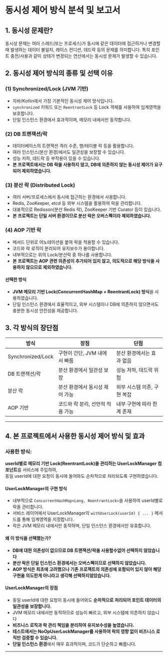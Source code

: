 # 동시성 제어 방식 분석 및 보고서

## 1. 동시성 문제란?
동시성 문제는 여러 스레드(또는 프로세스)가 동시에 같은 데이터에 접근하거나 변경할 때 발생하는 데이터 불일치, 레이스 컨디션, 데드락 등의 문제를 의미합니다. 특히 포인트 충전/사용과 같이 상태가 변경되는 연산에서는 동시성 문제가 발생할 수 있습니다.

## 2. 동시성 제어 방식의 종류 및 선택 이유

### (1) Synchronized/Lock (JVM 기반)
- 자바/Kotlin에서 가장 기본적인 동시성 제어 방식입니다.
- `synchronized` 키워드 또는 `ReentrantLock` 등 Lock 객체를 사용하여 임계영역을 보호합니다.
- 단일 인스턴스 환경에서 효과적이며, 메모리 내에서만 동작합니다.

### (2) DB 트랜잭션/락
- 데이터베이스의 트랜잭션 격리 수준, 행/테이블 락 등을 활용합니다.
- 여러 인스턴스(분산 환경)에서도 일관성을 보장할 수 있습니다.
- 성능 저하, 데드락 등 부작용이 있을 수 있습니다.
- **본 프로젝트에서는 DB 락을 사용하지 않고, DB에 의존하지 않는 동시성 제어가 요구되어 제외하였습니다.**

### (3) 분산 락 (Distributed Lock)
- 여러 서버/프로세스에서 동시에 접근하는 환경에서 사용합니다.
- Redis, ZooKeeper, etcd 등 외부 시스템을 활용하여 락을 관리합니다.
- 대표적으로 Redisson(분산 Redis 락), ZooKeeper 기반 Curator 등이 있습니다.
- **본 프로젝트는 단일 서버 환경이므로 분산 락은 오버스펙이라 제외하였습니다.**

### (4) AOP 기반 락
- 메서드 단위로 어노테이션을 붙여 락을 적용할 수 있습니다.
- 코드와 락 로직이 분리되어 유지보수가 용이합니다.
- 내부적으로는 위의 Lock/분산락 중 하나를 사용합니다.
- **본 프로젝트는 AOP 관련 의존성이 추가되어 있지 않고, 의도적으로 해당 방식을 사용하지 않으므로 제외하였습니다.**

#### **선택한 방식**
- **JVM 메모리 기반 Lock(ConcurrentHashMap + ReentrantLock) 방식**을 사용하였습니다.
- 단일 인스턴스 환경에서 효율적이고, 외부 시스템이나 DB에 의존하지 않으면서도 충분한 동시성 안전성을 제공합니다.

## 3. 각 방식의 장단점

| 방식                | 장점                                   | 단점                                  |
|---------------------|----------------------------------------|---------------------------------------|
| Synchronized/Lock   | 구현이 간단, JVM 내에서 빠름           | 분산 환경에서는 효과 없음             |
| DB 트랜잭션/락      | 분산 환경에서 일관성 보장               | 성능 저하, 데드락 위험                |
| 분산 락             | 분산 환경에서 동시성 제어 가능           | 외부 시스템 의존, 구현 복잡           |
| AOP 기반            | 코드와 락 분리, 선언적 적용 가능         | 내부 구현에 따라 한계 존재            |

---

## 4. 본 프로젝트에서 사용한 동시성 제어 방식 및 효과

### 사용한 방식:  
**userId별로 메모리 기반 Lock(ReentrantLock)을 관리하는 UserLockManager 컴포넌트**를 서비스에 주입하여,  
동일 userId에 대한 요청이 동시에 들어와도 순차적으로 처리되도록 구현하였습니다.

#### UserLockManager의 구현 방식
- 내부적으로 `ConcurrentHashMap<Long, ReentrantLock>`을 사용하여 userId별로 락을 관리합니다.
- 서비스 레이어에서 UserLockManager의 `withUserLock(userId) { ... }` 메서드를 통해 임계영역을 지정합니다.
- 락은 JVM 메모리 내에서만 동작하며, 단일 인스턴스 환경에서만 유효합니다.

#### 왜 이 방식을 선택했는가?
- **DB에 대한 의존성이 없으므로 DB 트랜잭션/락을 사용할수없어 선택하지 않았습니다**
- **분산 락은 단일 인스턴스 환경에서는 오버스펙이므로 선택하지 않았습니다.**
- **AOP 방식은 최초에 고려했으나 기존 프로젝트의 의존성에 포함되어 있지 않아 해당 구현을 의도한게 아니라고 생각해 선택하지않았습니다.**

#### UserLockManager의 장점
- 동일 userId에 대한 요청이 동시에 들어와도 **순차적으로 처리되어 포인트 데이터의 일관성을 보장합니다.**
- JVM 메모리 내에서만 동작하므로 성능이 빠르고, 외부 시스템에 의존하지 않습니다
- **비즈니스 로직과 락 관리 책임을 분리하여 유지보수성을 높였습니다.**
- **테스트에서는 NoOpUserLockManager를 사용하여 락의 영향 없이 비즈니스 로직만 검증할 수 있습니다.**
- **단일 인스턴스 환경**에서 매우 효과적이며, 코드가 단순하고 빠릅니다.

---
